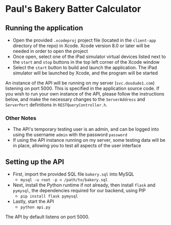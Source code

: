 # Paul's Bakery Batter Calculator
## Running the application
- Open the provided `.xcodeproj` project file (located in the `client-app` directory of the repo) in Xcode. Xcode version 8.0 or later will be needed in order to open the project
- Once open, select one of the iPad simulator virtual devices listed next to the `start` and `stop` buttons in the top left corner of the Xcode window
- Select the `start` button to build and launch the application. The iPad simulator will be launched by Xcode, and the program will be started

An instance of the API will be running on my server (`svc.dosdude1.com`) listening on port 5000. This is specified in the application source code. If you wish to run your own instance of the API, please follow the instructions below, and make the necessary changes to the `ServerAddress` and `ServerPort` definitions in `RESTQueryController.h`.

### Other Notes

 - The API's temporary testing user is an admin, and can be logged into using the username `admin` with the password `password`
 - If using the API instance running on my server, some testing data will be in place, allowing you to test all aspects of the user interface

## Setting up the API
 - First, import the provided SQL file `bakery.sql` into MySQL
	 - `mysql -u root -p < /path/to/bakery.sql`
- Next, install the Python runtime if not already, then install `flask` and `pymysql`, the dependencies required for our backend, using PIP
	- `pip install flask pymysql`
- Lastly, start the API
	- `python api.py`

The API by default listens on port 5000.

